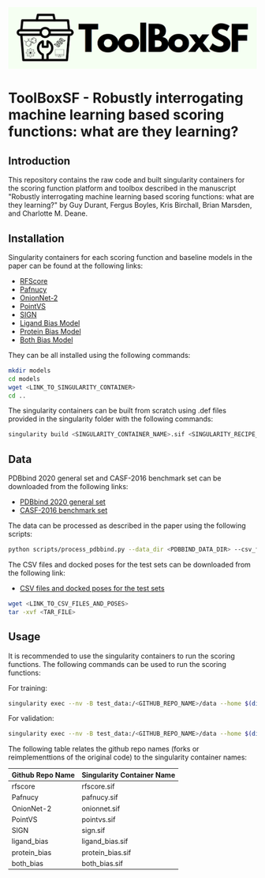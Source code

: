 ![Logo](logo.png)

# ToolBoxSF - Robustly interrogating machine learning based scoring functions: what are they learning?

## Introduction

This repository contains the raw code and built singularity containers for the scoring function platform and toolbox described in the manuscript "Robustly interrogating machine learning based scoring functions: what are they learning?" by Guy Durant, Fergus Boyles, Kris Birchall, Brian Marsden, and Charlotte M. Deane.

## Installation

Singularity containers for each scoring function and baseline models in the paper can be found at the following links:

- [RFScore](https://drive)
- [Pafnucy](https://drive)
- [OnionNet-2](https://drive)
- [PointVS](https://drive)
- [SIGN](https://drive)
- [Ligand Bias Model](https://drive)
- [Protein Bias Model](https://drive)
- [Both Bias Model](https://drive)

They can be all installed using the following commands:

```bash
mkdir models
cd models
wget <LINK_TO_SINGULARITY_CONTAINER>
cd ..
```

The singularity containers can be built from scratch using .def files provided in the singularity folder with the following commands:

```bash
singularity build <SINGULARITY_CONTAINER_NAME>.sif <SINGULARITY_RECIPE_FILE>.def
```

## Data

PDBbind 2020 general set and CASF-2016 benchmark set can be downloaded from the following links:

- [PDBbind 2020 general set](http://www.pdbbind.org.cn/download/pdbbind_v2020_general.tar.gz)
- [CASF-2016 benchmark set](http://www.pdbbind.org.cn/download/CASF-2016.tar.gz)

The data can be processed as described in the paper using the following scripts:

```bash
python scripts/process_pdbbind.py --data_dir <PDBBIND_DATA_DIR> --csv_file <CSV_FILE> --output_dir <OUTPUT_DIR>
```

The CSV files and docked poses for the test sets can be downloaded from the following link:

- [CSV files and docked poses for the test sets](https://drive)

```bash
wget <LINK_TO_CSV_FILES_AND_POSES>
tar -xvf <TAR_FILE>
```

## Usage

It is recommended to use the singularity containers to run the scoring functions. The following commands can be used to run the scoring functions:

For training:

```bash
singularity exec --nv -B test_data:/<GITHUB_REPO_NAME>/data --home $(dirname $PWD) <SINGULARITY_CONTAINER_NAME>.sif bash toolboxsf --train --csv_file ../training_csvs/pdbbind_2020_general_crystal_all.csv --data_dir ../pdbbind_2020_general --model_name <MODEL_NAME>
```

For validation:

```bash
singularity exec --nv -B test_data:/<GITHUB_REPO_NAME>/data --home $(dirname $PWD) <SINGULARITY_CONTAINER_NAME>.sif bash toolboxsf --predict --val_csv_file ../benchmarks/csv_files/casf_2016_crystal.csv --val_data_dir ../pdbbind_2020_general --model_name <TRAINED_MODEL_NAME>
```

The following table relates the github repo names (forks or reimplementtions of the original code) to the singularity container names:

| Github Repo Name | Singularity Container Name |
| ---------------- | -------------------------- |
| rfscore          | rfscore.sif                |
| Pafnucy          | pafnucy.sif                |
| OnionNet-2       | onionnet.sif               |
| PointVS          | pointvs.sif                |
| SIGN             | sign.sif                   |
| ligand_bias      | ligand_bias.sif            |
| protein_bias     | protein_bias.sif           |
| both_bias        | both_bias.sif              |
